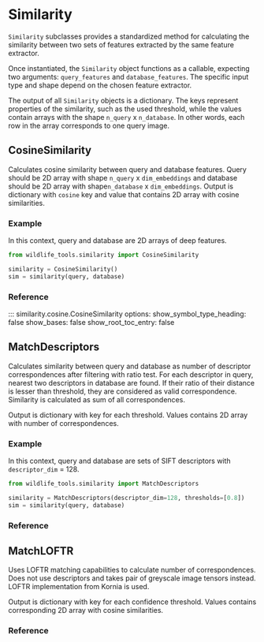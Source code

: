 # Similarity
`Similarity` subclasses provides a standardized method for calculating the similarity between two sets of features extracted by the same feature extractor.


Once instantiated, the `Similarity` object functions as a callable, expecting two arguments: `query_features` and `database_features`. The specific input type and shape depend on the chosen feature extractor.

The output of all `Similarity` objects is a dictionary. The keys represent properties of the similarity, such as the used threshold, while the values contain arrays with the shape `n_query` x `n_database`. In other words, each row in the array corresponds to one query image.


## CosineSimilarity

Calculates cosine similarity between query and database features. Query should be 2D array with shape `n_query` x `dim_embeddings` and database should be 2D array with shape`n_database` x `dim_embeddings`. Output is dictionary with `cosine` key and value that contains 2D array with cosine similarities.


### Example
In this context, query and database are 2D arrays of deep features.

```Python
from wildlife_tools.similarity import CosineSimilarity

similarity = CosineSimilarity()
sim = similarity(query, database)
```


### Reference
::: similarity.cosine.CosineSimilarity
    options:
      show_symbol_type_heading: false
      show_bases: false
      show_root_toc_entry: false

## MatchDescriptors

Calculates similarity between query and database as number of descriptor correspondences after filtering with ratio test.
For each descriptor in query, nearest two descriptors in database are found. If their ratio of their distance is lesser than threshold, they are considered as valid correspondence. Similarity is calculated as sum of all correspondences.

Output is dictionary with key for each threshold. Values contains 2D array with number of correspondences.


### Example
In this context, query and database are sets of SIFT descriptors with `descriptor_dim` = 128.

```Python
from wildlife_tools.similarity import MatchDescriptors

similarity = MatchDescriptors(descriptor_dim=128, thresholds=[0.8])
sim = similarity(query, database)
```


### Reference
<!-- ::: similarity.descriptors.MatchDescriptors
    options:
      show_symbol_type_heading: false
      show_bases: false
      show_root_toc_entry: false -->




## MatchLOFTR

Uses LOFTR matching capabilities to calculate number of correspondences. Does not use descriptors and takes pair of greyscale image tensors instead. LOFTR implementation from Kornia is used.

Output is dictionary with key for each confidence threshold. Values contains corresponding 2D array with cosine similarities.


### Reference
<!-- ::: similarity.loftr.MatchLOFTR
    options:
      show_symbol_type_heading: false
      show_bases: false
      show_root_toc_entry: false -->
